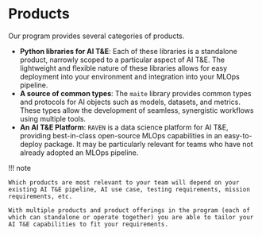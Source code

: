 # Products

Our program provides several categories of products.

- **Python libraries for AI T&E**: Each of these libraries is a standalone product, narrowly scoped to a particular aspect of AI T&E. The lightweight and flexible nature of these libraries allows for easy deployment into your environment and integration into your MLOps pipeline. 
- **A source of common types**: The `maite` library provides common types and protocols for AI objects such as models, datasets, and metrics. These types allow the development of seamless, synergistic workflows using multiple tools.
- **An AI T&E Platform**: `RAVEN` is a data science platform for AI T&E, providing best-in-class open-source MLOps capabilities in an easy-to-deploy package. It may be particularly relevant for teams who have not already adopted an MLOps pipeline.

!!! note
    
    Which products are most relevant to your team will depend on your existing AI T&E pipeline, AI use case, testing requirements, mission requirements, etc. 

    With multiple products and product offerings in the program (each of which can standalone or operate together) you are able to tailor your AI T&E capabilities to fit your requirements. 
